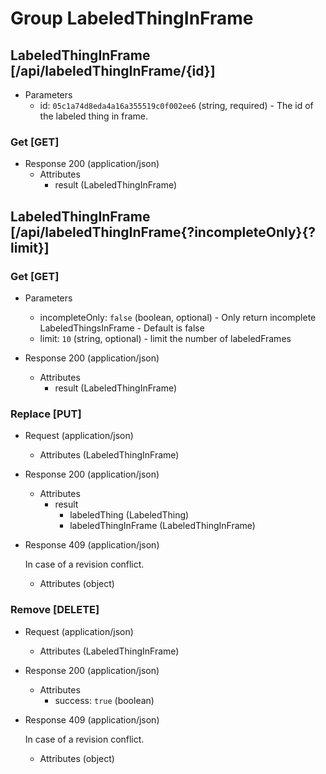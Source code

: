 # Group LabeledThingInFrame

## LabeledThingInFrame [/api/labeledThingInFrame/{id}]

+ Parameters
    + id: `05c1a74d8eda4a16a355519c0f002ee6` (string, required) - The id of the labeled thing in frame.

### Get [GET]

+ Response 200 (application/json)
    + Attributes
        + result (LabeledThingInFrame)

## LabeledThingInFrame [/api/labeledThingInFrame{?incompleteOnly}{?limit}]

### Get [GET]

+ Parameters
    + incompleteOnly: `false` (boolean, optional) - Only return incomplete LabeledThingsInFrame - Default is false
    + limit: `10` (string, optional) - limit the number of labeledFrames

+ Response 200 (application/json)
    + Attributes
       + result (LabeledThingInFrame)

### Replace [PUT]

+ Request (application/json)
    + Attributes (LabeledThingInFrame)

+ Response 200 (application/json)
    + Attributes
        + result
            + labeledThing (LabeledThing)
            + labeledThingInFrame (LabeledThingInFrame)

+ Response 409 (application/json)

    In case of a revision conflict.

    + Attributes (object)

### Remove [DELETE]

+ Request (application/json)
    + Attributes (LabeledThingInFrame)

+ Response 200 (application/json)
    + Attributes
        + success: `true` (boolean)

+ Response 409 (application/json)

    In case of a revision conflict.

    + Attributes (object)
